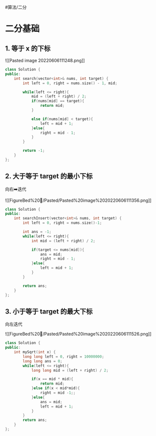 #算法/二分
# 二分基础
## 1. 等于 x 的下标
![[Pasted image 20220606111248.png]]


```cpp
class Solution {
public:
    int search(vector<int>& nums, int target) {
        int left = 0, right = nums.size() - 1, mid;

        while(left <= right){
            mid = (left + right) / 2;
            if(nums[mid] == target){
                return mid;
            }

            else if(nums[mid] < target){
                left = mid + 1;
            }else{
                right = mid - 1;
            }
        }

        return -1;
    }
};
```

## 2. 大于等于 target 的最小下标

向右➡️迭代

![[FigureBed%20🌄/Pasted/Pasted%20image%2020220606111356.png]]
```cpp
class Solution {
public:
    int searchInsert(vector<int>& nums, int target) {
        int left = 0, right = nums.size()-1;

        int ans = -1;
        while(left <= right){
            int mid = (left + right) / 2;

            if(target <= nums[mid]){
                ans = mid;
                right = mid - 1;
            }else{
                left = mid + 1;
            }
        }

        return ans;
    }
};
```

## 3. 小于等于 target 的最大下标

向左迭代

![[FigureBed%20🌄/Pasted/Pasted%20image%2020220606111526.png]]

```cpp
class Solution {
public:
    int mySqrt(int x) {
        long long left = 0, right = 10000000;
        long long ans = 0;
        while(left <= right){
            long long mid = (left + right) / 2;

            if(x == mid * mid){
                return mid;
            }else if(x < mid*mid){
                right = mid -1;;
            }else{
                ans = mid;
                left = mid + 1;
            }
        }
        return ans;
    }
};
```


